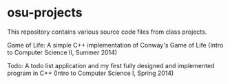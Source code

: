 osu-projects
============
This repository contains various source code files from class projects.

Game of Life: A simple C++ implementation of Conway's Game of Life (Intro to Computer Science II, Summer 2014)

Todo: A todo list application and my first fully designed and implemented program in C++ (Intro to Computer Science I, Spring 2014)
